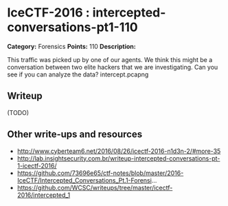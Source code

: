 # IceCTF-2016 : intercepted-conversations-pt1-110

**Category:** Forensics
**Points:** 110
**Description:**

This traffic was picked up by one of our agents. We think this might be a conversation between two elite hackers that we are investigating. Can you see if you can analyze the data? intercept.pcapng

## Writeup

(TODO)

## Other write-ups and resources

* http://www.cyberteam6.net/2016/08/26/icectf-2016-n1d3n-2/#more-35
* http://lab.insightsecurity.com.br/writeup-intercepted-conversations-pt-1-icectf-2016/
* https://github.com/73696e65/ctf-notes/blob/master/2016-IceCTF/Intercepted_Conversations_Pt.1-Forensi...
* https://github.com/WCSC/writeups/tree/master/icectf-2016/intercepted_1
